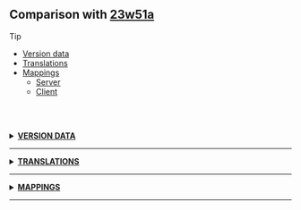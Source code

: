 ## Comparison with [23w51a](https://github.com/PixiGeko/Minecraft-generated-data/tree/23w51a)

> [!TIP]
> - [Version data](#version-data)
> - [Translations](#translations)
> - [Mappings](#mappings)
>   - [Server](#server-mappings)
>   - [Client](#client-mappings)

<br/><br/>
<details><summary><b><ins>VERSION DATA</ins></b><a name="version-data"></a></summary>
<br/>
<table><tr><th></th><th align="left">23w51a</th><th>23w51b</th></tr><tr><td>World version</td><td><pre>3801</pre></td><td><pre>3802</pre></td></tr><tr><td>Protocol version</td><td><pre>1073741993</pre></td><td><pre>1073741994</pre></td></tr></table>
</details>
<hr/>
<details><summary><b><ins>TRANSLATIONS</ins></b><a name="translations"></a></summary>
<br/>
<details>
<summary>
Keys
</summary>

```diff
+ item.minecraft.scute: Scute
```

</details>
</details>
<hr/>
<details><summary><b><ins>MAPPINGS</ins></b><a name="mappings"></a></summary>
<br/>
<h2>Server<a name="server-mappings"></a></h2>
<h2>Client<a name="client-mappings"></a></h2>
<details>
<summary>
Changes
</summary>

```
XXX.world.entity.EntityAttachments +1M -1M | -1P
```

</details>
<details>
<summary>
net.minecraft.world.entity.EntityAttachments
</summary>

```diff
- EntityAttachments createDefault(float,float)
+ void <clinit>()
```

</details>
</details>
<hr/>